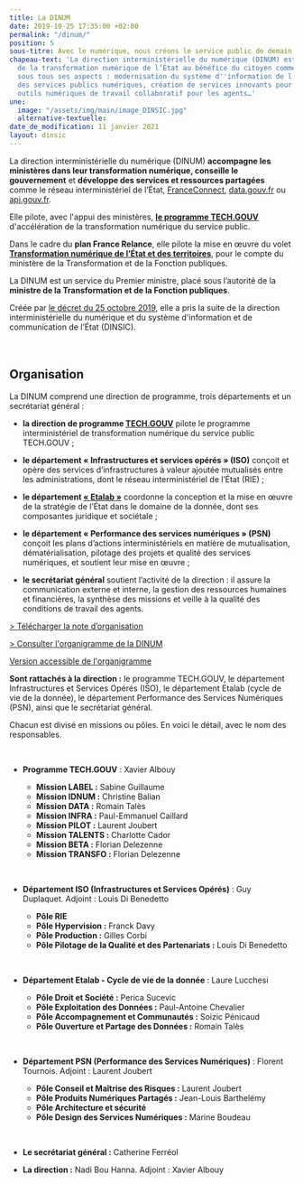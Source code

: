 ```yaml
---
title: La DINUM
date: 2019-10-25 17:35:00 +02:00
permalink: "/dinum/"
position: 5
sous-titre: Avec le numérique, nous créons le service public de demain
chapeau-text: 'La direction interministérielle du numérique (DINUM) est en charge
  de la transformation numérique de l’État au bénéfice du citoyen comme de l''agent,
  sous tous ses aspects : modernisation du système d''information de l''État, qualité
  des services publics numériques, création de services innovants pour les citoyens,
  outils numériques de travail collaboratif pour les agents…'
une:
  image: "/assets/img/main/image_DINSIC.jpg"
  alternative-textuelle: 
date_de_modification: 11 janvier 2021
layout: dinsic
---
```


La direction interministérielle du numérique (DINUM) **accompagne les ministères dans leur transformation numérique, conseille le gouvernement** et **développe des services et ressources partagées** comme le réseau interministériel de l’État, [FranceConnect](https://franceconnect.gouv.fr), [data.gouv.fr](https://www.data.gouv.fr) ou [api.gouv.fr](https://api.gouv.fr).

Elle pilote, avec l'appui des ministères, **[le programme TECH.GOUV](/publications/tech-gouv-strategie-et-feuille-de-route-2019-2021/)** d'accélération de la transformation numérique du service public.

Dans le cadre du **plan France Relance**, elle pilote la mise en œuvre du volet **[Transformation numérique de l’État et des territoires](https://france-relance.transformation.gouv.fr/)**, pour le compte du ministère de la Transformation et de la Fonction publiques.

La DINUM est un service du Premier ministre, placé sous l’autorité de la **ministre de la Transformation et de la Fonction publiques**.

Créée par [le décret du 25 octobre 2019](https://www.legifrance.gouv.fr/affichTexte.do?cidTexte=JORFTEXT000039281619), elle a pris la suite de la direction interministérielle du numérique et du système d'information et de communication de l’État (DINSIC).
<br>
<br>
<br>

## **Organisation**

La DINUM comprend une direction de programme, trois départements et un secrétariat général :

* **la direction de programme [TECH.GOUV](/publications/tech-gouv-strategie-et-feuille-de-route-2019-2021/)** pilote le programme interministériel de transformation numérique du service public TECH.GOUV ;

* **le département « Infrastructures et services opérés » (ISO)** conçoit et opère des services d’infrastructures à valeur ajoutée mutualisés entre les administrations, dont le réseau interministériel de l’État (RIE) ;

* **le département [« Etalab »](https://www.etalab.gouv.fr/)** coordonne la conception et la mise en œuvre de la stratégie de l’État dans le domaine de la donnée, dont ses composantes juridique et sociétale ;

* **le département « Performance des services numériques » (PSN)** conçoit les plans d’actions interministériels en matière de mutualisation, dématérialisation, pilotage des projets et qualité des services numériques, et soutient leur mise en œuvre ;

* **le secrétariat général** soutient l’activité de la direction : il assure la communication externe et interne, la gestion des ressources humaines et financières, la synthèse des missions et veille à la qualité des conditions de travail des agents.

[> Télécharger la note d’organisation](/uploads/note_organisation_DINUM_20200301.pdf)

[> Consulter l'organigramme de la DINUM](/uploads/organigramme_DINUM.pdf)

<div class="accordion no-bullet" data-accordion data-allow-all-closed="true">
<div class="accordion-item" data-accordion-item>
<a href="#" class="accordion-title">Version accessible de l'organigramme</a>
<div class="accordion-content" data-tab-content >
<p><b>Sont rattachés à la direction :</b> le programme TECH.GOUV, le département Infrastructures et Services Opérés (ISO), le département Etalab (cycle de vie de la donnée), le département Performance des Services Numériques (PSN), ainsi que le secrétariat général.</p>
<p>Chacun est divisé en missions ou pôles. En voici le détail, avec le nom des responsables.</p>
<br>
<ul><li><b>Programme TECH.GOUV</b> : Xavier Albouy</li>
  <ul>
    <li><b>Mission LABEL :</b> Sabine Guillaume</li>
    <li><b>Mission IDNUM :</b> Christine Balian</li>
    <li><b>Mission DATA :</b> Romain Talès</li>
    <li><b>Mission INFRA :</b> Paul-Emmanuel Caillard</li>
    <li><b>Mission PILOT :</b> Laurent Joubert</li>
    <li><b>Mission TALENTS :</b> Charlotte Cador</li>
    <li><b>Mission BETA :</b> Florian Delezenne</li>
    <li><b>Mission TRANSFO :</b> Florian Delezenne</li>
  </ul>
</ul>
<br>
<ul><li><b>Département ISO (Infrastructures et Services Opérés)</b> : Guy Duplaquet. Adjoint : Louis Di Benedetto</li>
  <ul>
    <li><b>Pôle RIE</b></li>
    <li><b>Pôle Hypervision :</b> Franck Davy</li>
    <li><b>Pôle Production :</b> Gilles Corbi</li>
    <li><b>Pôle Pilotage de la Qualité et des Partenariats :</b> Louis Di Benedetto</li>
  </ul>
</ul>
<br>
<ul><li><b>Département Etalab - Cycle de vie de la donnée</b> : Laure Lucchesi</li>
  <ul>
    <li><b>Pôle Droit et Société :</b> Perica Sucevic</li>
    <li><b>Pôle Exploitation des Données :</b> Paul-Antoine Chevalier</li>
    <li><b>Pôle Accompagnement et Communautés :</b> Soizic Pénicaud</li>
    <li><b>Pôle Ouverture et Partage des Données :</b> Romain Talès</li>
  </ul>
</ul>
<br>
<ul><li><b>Département PSN (Performance des Services Numériques)</b> : Florent Tournois. Adjoint : Laurent Joubert</li>
  <ul>
    <li><b>Pôle Conseil et Maîtrise des Risques :</b> Laurent Joubert</li>
    <li><b>Pôle Produits Numériques Partagés :</b> Jean-Louis Barthelémy</li>
    <li><b>Pôle Architecture et sécurité</b></li>
    <li><b>Pôle Design des Services Numériques :</b> Marine Boudeau</li>
  </ul>
</ul>
<br>
<ul><li><b>Le secrétariat général :</b> Catherine Ferréol</li></ul>
<ul><li><b>La direction :</b> Nadi Bou Hanna. Adjoint : Xavier Albouy</li></ul>
<br>
</div>
</div>
</div>
<br>
<br>
